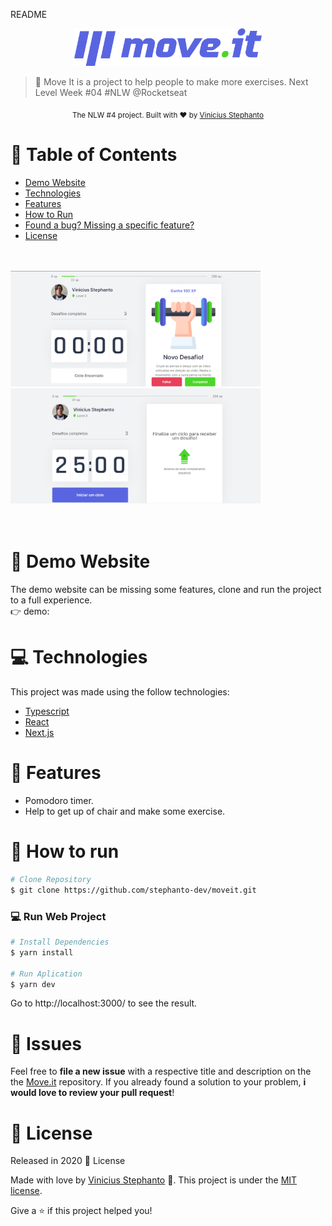 README

<p align="center">
   <img src="./.github/logo.svg" alt="Move It" width="300"/>
</p>

> :rocket: Move It is a project to help people to make more exercises. Next Level Week #04 #NLW @Rocketseat


<div align="center">
  <sub>The NLW #4 project. Built with ❤︎ by
    <a href="https://github.com/stephanto-dev">Vinicius Stephanto</a>
  </sub>
</div>

# :pushpin: Table of Contents

* [Demo Website](#eyes-demo-website)     
* [Technologies](#computer-technologies)
* [Features](#rocket-features)
* [How to Run](#construction_worker-how-to-run)
* [Found a bug? Missing a specific feature?](#bug-issues)
* [License](#closed_book-license)

<br>
<br>

<div>
   <img src="./.github/screenshot-1.png" width="400px">
   <img src="./.github/screenshot-2.png" width="400px">
</div>

<br>
<br>

# :eyes: Demo Website
The demo website can be missing some features, clone and run the project to a full experience. <br>
👉  demo: 

# :computer: Technologies
This project was made using the follow technologies:

* [Typescript](https://www.typescriptlang.org/)      
* [React](https://reactjs.org/)      
* [Next.js](https://nextjs.org/)      
     

# :rocket: Features

* Pomodoro timer.
* Help to get up of chair and make some exercise.

# :construction_worker: How to run
```bash
# Clone Repository
$ git clone https://github.com/stephanto-dev/moveit.git
```

### 💻 Run Web Project

```bash
# Install Dependencies
$ yarn install

# Run Aplication
$ yarn dev
```
Go to http://localhost:3000/ to see the result.


# :bug: Issues

Feel free to **file a new issue** with a respective title and description on the the [Move.it](https://github.com/stephanto-dev/moveit/issues) repository. If you already found a solution to your problem, **i would love to review your pull request**!


# :closed_book: License

Released in 2020 :closed_book: License

Made with love by [Vinicius Stephanto](https://github.com/stephanto-dev) 🚀.
This project is under the [MIT license](./LICENSE).


Give a ⭐️ if this project helped you!

